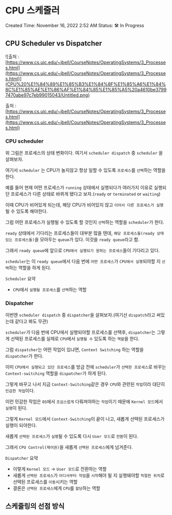 # CPU 스케줄러

Created Time: November 16, 2022 2:52 AM
Status: 🛠 In Progress

## CPU Scheduler vs Dispatcher

![출처 : [https://www.cs.uic.edu/~jbell/CourseNotes/OperatingSystems/3_Processes.html](https://www.cs.uic.edu/~jbell/CourseNotes/OperatingSystems/3_Processes.html)](CPU%20%E1%84%89%E1%85%B3%E1%84%8F%E1%85%A6%E1%84%8C%E1%85%AE%E1%86%AF%E1%84%85%E1%85%A5%20a4610be37997470abe97c7eb99015043/Untitled.png)

출처 : [https://www.cs.uic.edu/~jbell/CourseNotes/OperatingSystems/3_Processes.html](https://www.cs.uic.edu/~jbell/CourseNotes/OperatingSystems/3_Processes.html)

### CPU scheduler

위 그림은 프로세스의 상태 변화이다. 여기서 `scheduler dispatch` 중 `scheduler` 을 살펴보자.

여기서 `scheduler` 는 CPU가 놀지않고 항상 일할 수 있도록 `프로세스`를 `선택`하는 역할을 한다.

예를 들어 현재 어떤 프로세스가 `running` 상태에서 실행되다가 여러가지 이유로 실행되던 프로세스가 다른 상태로 바뀌게 됐다고 보자.(`ready` or `terminated` or `waiting`)

이때 CPU가 비어있게 되는데, 해당 CPU가 비어있지 않고 `이어서 다른 프로세스가 실행`될 수 있도록 해야한다.

그럼 어떤 프로세스가 실행될 수 있도록 할 것인지 `선택`하는 역할을 `scheduler`가 한다.

`ready` 상태에서 기다리는 프로세스들이 대부분 많을 텐데, `해당 프로세스들(ready 상태 있는 프로세스들)`을 모아두는 `queue`가 있다. 이것을 `ready queue`라고 함.

그래서 `ready queue`에 앞으로 `CPU에서 실행되기 원하는 프로세스`들이 기다리고 있다.

`scheduler`는 이 `ready queue`에서 다음 번에 `어떤 프로세스`가 `CPU에서 실행`되야할 지 `선택`하는 역할을 하게 된다.

`Scheduler` 요약

- `CPU`에서 `실행될 프로세스`를 `선택`하는 역할

### Dispatcher

이번엔 `scheduler dispatch` 중 `dispatcher`을 살펴보자.(여기선 `dispatch`라고 써있는데 같다고 봐도 무관)

`scheduler`가 다음 번에 CPU에서 실행되야할 프로세스를 선택후, `dispatcher`는 그렇게 선택된 프로세스를 실제로 `CPU`에서 `실행될 수` 있도록 하는 `역할`을 한다.

그럼 `dispatcher`는 어떤 작업이 있냐면, `Context Switching`  하는 역할을 `dispatcher`가 한다.

이미 `CPU에서 실행되고 있던 프로세스`를 방금 전에 `scheduler`가 `선택한 프로세스`로 바꾸는 `Context-switching` 역할을 `dispatcher`가 하게 된다.

그렇게 바꾸고 나서 지금 `Context-Switching`같은 경우 `CPU`와 관련된 `작업`이라 대단히 `민감한 작업`이다.

이런 민감한 작업은 `OS`에서 `조심스럽게` 다뤄져야하는 `작업`이기 때문에 `Kernel 모드`에서 `실행`이 된다.

그렇게 `Kernel 모드`에서 `Context-Switching`이 끝이 나고, 새롭게 선택된 프로세스가 실행이 되야한다.

새롭게 `선택된 프로세스`가 `실행`될 수 있도록 다시 `User 모드`로 `전환`이 된다.

그래서 `CPU Control(제어권)`을 새롭게 `선택된 프로세스`에게 넘겨준다.

`Dispatcher` 요약

- 이렇게 `Kernel 모드` → `User 모드`로 전환하는 역할
- 새롭게 `선택된 프로세스`가 `어디서부터 작업`을 `시작`해야 될 지 실행돼야할 `적절한 위치`로 선택된 프로세스를 `이동`시키는 역할
- 결론은 `선택된 프로세스`에게 `CPU`를 `할당`하는 역할

## 스케줄링의 선점 방식